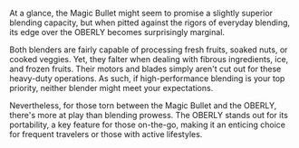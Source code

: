 At a glance, the Magic Bullet might seem to promise a slightly superior blending capacity, but when pitted against the rigors of everyday blending, its edge over the OBERLY becomes surprisingly marginal.

Both blenders are fairly capable of processing fresh fruits, soaked nuts, or cooked veggies. Yet, they falter when dealing with fibrous ingredients, ice, and frozen fruits. Their motors and blades simply aren't cut out for these heavy-duty operations. As such, if high-performance blending is your top priority, neither blender might meet your expectations.

Nevertheless, for those torn between the Magic Bullet and the OBERLY, there's more at play than blending prowess. The OBERLY stands out for its portability, a key feature for those on-the-go, making it an enticing choice for frequent travelers or those with active lifestyles.